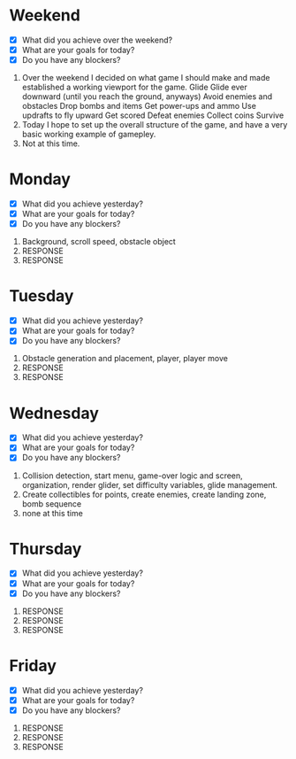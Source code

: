 # Weekend
- [x] What did you achieve over the weekend?
- [x] What are your goals for today?
- [x] Do you have any blockers?
1. Over the weekend I decided on what game I should make and made established a working viewport for the game.
    Glide
        Glide ever downward (until you reach the ground, anyways)
        Avoid enemies and obstacles
        Drop bombs and items
        Get power-ups and ammo
        Use updrafts to fly upward
        Get scored
        Defeat enemies
        Collect coins
        Survive
2. Today I hope to set up the overall structure of the game, and have a very basic working example of gamepley.
3. Not at this time.

# Monday
- [x] What did you achieve yesterday?
- [x] What are your goals for today?
- [x] Do you have any blockers?
1. Background, scroll speed, obstacle object
2. RESPONSE
3. RESPONSE

# Tuesday
- [x] What did you achieve yesterday?
- [x] What are your goals for today?
- [x] Do you have any blockers?
1. Obstacle generation and placement, player, player move
2. RESPONSE
3. RESPONSE

# Wednesday
- [x] What did you achieve yesterday?
- [x] What are your goals for today?
- [x] Do you have any blockers?
1. Collision detection, start menu, game-over logic and screen, organization, render glider, set difficulty variables, glide management.
2. Create collectibles for points, create enemies, create landing zone, bomb sequence
3. none at this time

# Thursday
- [x] What did you achieve yesterday?
- [x] What are your goals for today?
- [x] Do you have any blockers?
1. RESPONSE
2. RESPONSE
3. RESPONSE

# Friday
- [x] What did you achieve yesterday?
- [x] What are your goals for today?
- [x] Do you have any blockers?
1. RESPONSE
2. RESPONSE
3. RESPONSE

